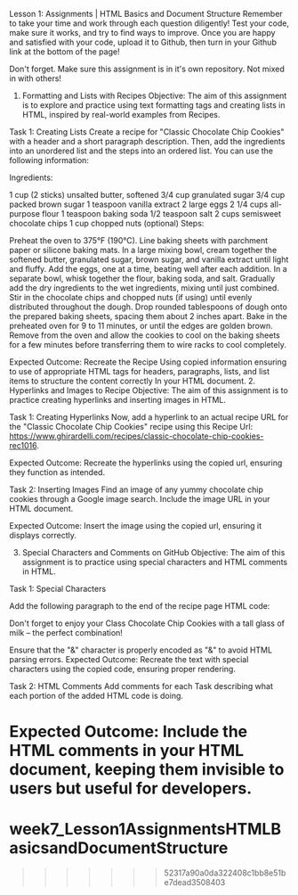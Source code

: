 Lesson 1: Assignments | HTML Basics and Document Structure
Remember to take your time and work through each question diligently! Test your code, make sure it works, and try to find ways to improve. Once you are happy and satisfied with your code, upload it to Github, then turn in your Github link at the bottom of the page!

Don't forget. Make sure this assignment is in it's own repository. Not mixed in with others!

1. Formatting and Lists with Recipes
Objective: The aim of this assignment is to explore and practice using text formatting tags and creating lists in HTML, inspired by real-world examples from Recipes.

Task 1: Creating Lists Create a recipe for "Classic Chocolate Chip Cookies" with a header and a short paragraph description. Then, add the ingredients into an unordered list and the steps into an ordered list. You can use the following information:

Ingredients:

1 cup (2 sticks) unsalted butter, softened
3/4 cup granulated sugar
3/4 cup packed brown sugar
1 teaspoon vanilla extract
2 large eggs
2 1/4 cups all-purpose flour
1 teaspoon baking soda
1/2 teaspoon salt
2 cups semisweet chocolate chips
1 cup chopped nuts (optional)
Steps:

Preheat the oven to 375°F (190°C). Line baking sheets with parchment paper or silicone baking mats.
In a large mixing bowl, cream together the softened butter, granulated sugar, brown sugar, and vanilla extract until light and fluffy.
Add the eggs, one at a time, beating well after each addition.
In a separate bowl, whisk together the flour, baking soda, and salt. Gradually add the dry ingredients to the wet ingredients, mixing until just combined.
Stir in the chocolate chips and chopped nuts (if using) until evenly distributed throughout the dough.
Drop rounded tablespoons of dough onto the prepared baking sheets, spacing them about 2 inches apart.
Bake in the preheated oven for 9 to 11 minutes, or until the edges are golden brown.
Remove from the oven and allow the cookies to cool on the baking sheets for a few minutes before transferring them to wire racks to cool completely.


Expected Outcome: Recreate the Recipe Using copied information ensuring to use of appropriate HTML tags for headers, paragraphs, lists, and list items to structure the content correctly In your HTML document. 
2. Hyperlinks and Images to Recipe
Objective: The aim of this assignment is to practice creating hyperlinks and inserting images in HTML.

Task 1: Creating Hyperlinks Now, add a hyperlink to an actual recipe URL for the "Classic Chocolate Chip Cookies" recipe using this Recipe Url: https://www.ghirardelli.com/recipes/classic-chocolate-chip-cookies-rec1016. 

Expected Outcome: Recreate the hyperlinks using the copied url, ensuring they function as intended.

Task 2: Inserting Images Find an image of any yummy chocolate chip cookies through a Google image search. Include the image URL in your HTML document.

Expected Outcome: Insert the image using the copied url, ensuring it displays correctly.

3. Special Characters and Comments on GitHub
Objective: The aim of this assignment is to practice using special characters and HTML comments in HTML.

Task 1: Special Characters 

Add the following paragraph to the end of the recipe page HTML code:

<p>Don't forget to enjoy your Class Chocolate Chip Cookies with a tall glass of milk &ndash; the perfect combination!</p>

Ensure that the "&" character is properly encoded as "&" to avoid HTML parsing errors.
Expected Outcome: Recreate the text with special characters using the copied code, ensuring proper rendering.



Task 2: HTML Comments Add comments for each Task describing what each portion of the added HTML code is doing. 

Expected Outcome: Include the HTML comments in your HTML document, keeping them invisible to users but useful for developers.
=======
# week7_Lesson1AssignmentsHTMLBasicsandDocumentStructure
>>>>>>> 52317a90a0da322408c1bb8e51be7dead3508403
